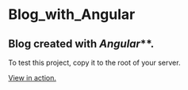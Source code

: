 # Blog_with_Angular

## Blog created with _Angular_**.

To test this project, copy it to the root of your server.

[View in action.](https://miguelfreelancer56577.github.io/Blog_with_Angular/#/admin/posts)
